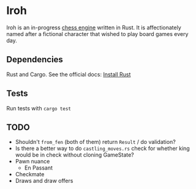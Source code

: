 # Iroh

Iroh is an in-progress [chess engine](https://en.wikipedia.org/wiki/Chess_engine) written in Rust. It is affectionately named after a fictional character that wished to play board games every day.

## Dependencies

Rust and Cargo. See the official docs: [Install Rust](https://www.rust-lang.org/tools/install)

## Tests

Run tests with `cargo test`

## TODO

* Shouldn't `from_fen` (both of them) return `Result` / do validation?
* Is there a better way to do `castling_moves.rs` check for whether king would be in check without cloning GameState?
* Pawn nuance
    * En Passant
* Checkmate
* Draws and draw offers

